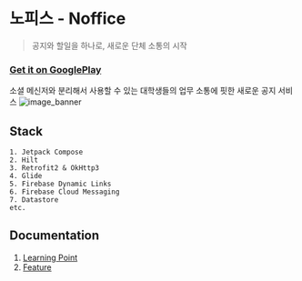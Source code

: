 # 노피스 - Noffice
> 공지와 할일을 하나로, 새로운 단체 소통의 시작

### [Get it on GooglePlay](https://play.google.com/store/apps/details?id=com.easyhz.noffice.release)
소셜 메신저와 분리해서 사용할 수 있는
대학생들의 업무 소통에 핏한 새로운 공지 서비스
![image_banner](https://github.com/user-attachments/assets/815de481-a4c5-40a1-bbfa-70fea8a59a35)

## Stack
```
1. Jetpack Compose
2. Hilt
3. Retrofit2 & OkHttp3
4. Glide
5. Firebase Dynamic Links
6. Firebase Cloud Messaging
7. Datastore
etc.
```

## Documentation
1. [Learning Point](https://github.com/Team-Notitime/NOFFICE-ANDROID/blob/dev/docs/LearningPoint.md)
2. [Feature](https://github.com/Team-Notitime/NOFFICE-ANDROID/edit/dev/README.md)
